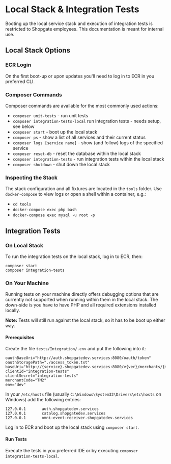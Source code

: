 # Local Stack & Integration Tests

Booting up the local service stack and execution of integration tests is restricted to Shopgate employees. This
documentation is meant for internal use.

## Local Stack Options
### ECR Login
On the first boot-up or upon updates you'll need to log in to ECR in you preferred CLI.

### Composer Commands
Composer commands are available for the most commonly used actions:
* ```composer unit-tests``` - run unit tests
* ```composer integration-tests-local``` run integration tests - needs setup, see below
* ```composer start``` - boot up the local stack
* ```composer ps``` - show a list of all services and their current status
* ```composer logs [service name]``` - show (and follow) logs of the specified service
* ```composer reset-db``` - reset the database within the local stack
* ```composer integration-tests``` - run integration tests within the local stack
* ```composer shutdown``` - shut down the local stack

### Inspecting the Stack
The stack configuration and all fixtures are located in the `tools` folder. Use `docker-compose` to view logs or open
a shell within a container, e.g.:

* ```cd tools```
* ```docker-compose exec php bash```
* ```docker-compose exec mysql -u root -p```

## Integration Tests
### On Local Stack
To run the integration tests on the local stack, log in to ECR, then:

    composer start
    composer integration-tests

### On Your Machine
Running tests on your machine directly offers debugging options that are currently not supported when running within
them in the local stack. The down-side is you have to have PHP and all required extensions installed locally.

**Note:** Tests will still run against the local stack, so it has to be boot up either way.

#### Prerequisites
Create the file `tests/Integration/.env` and put the following into it:

    oauthBaseUri="http://auth.shopgatedev.services:8080/oauth/token"
    oauthStoragePath="./access_token.txt"
    baseUri="http://{service}.shopgatedev.services:8080/v{ver}/merchants/{merchantCode}/"
    clientId="integration-tests"
    clientSecret="integration-tests"
    merchantCode="TM2"
    env="dev"

In your `/etc/hosts` file (usually `C:\Windows\System32\Drivers\etc\hosts` on Windows) add the following entries:

    127.0.0.1       auth.shopgatedev.services
    127.0.0.1       catalog.shopgatedev.services
    127.0.0.1       omni-event-receiver.shopgatedev.services

Log in to ECR and boot up the local stack using ```composer start```.

#### Run Tests
Execute the tests in you preferred IDE or by executing ```composer integration-tests-local```.